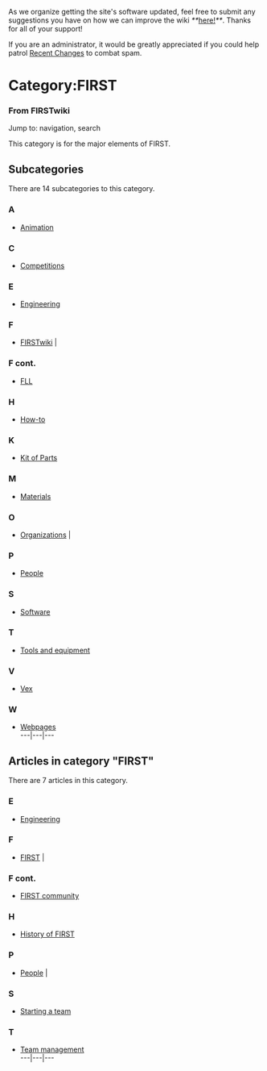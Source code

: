 As we organize getting the site's software updated, feel free to submit any
suggestions you have on how we can improve the wiki
_**_[here!](/index.php/User:Hallry/Suggestions "User:Hallry/Suggestions"
)_**_. Thanks for all of your support!

If you are an administrator, it would be greatly appreciated if you could help
patrol [Recent Changes](/index.php/Special:Recentchanges
"Special:Recentchanges" ) to combat spam.

# Category:FIRST

### From FIRSTwiki

Jump to: navigation, search

This category is for the major elements of FIRST.

  

## Subcategories

There are 14 subcategories to this category.

### A

  * [Animation](/index.php/Category:Animation "Category:Animation" )

### C

  * [Competitions](/index.php/Category:Competitions "Category:Competitions" )

### E

  * [Engineering](/index.php/Category:Engineering "Category:Engineering" )

### F

  * [FIRSTwiki](/index.php/Category:FIRSTwiki "Category:FIRSTwiki" )
|

### F cont.

  * [FLL](/index.php/Category:FLL "Category:FLL" )

### H

  * [How-to](/index.php/Category:How-to "Category:How-to" )

### K

  * [Kit of Parts](/index.php/Category:Kit_of_Parts "Category:Kit of Parts" )

### M

  * [Materials](/index.php/Category:Materials "Category:Materials" )

### O

  * [Organizations](/index.php/Category:Organizations "Category:Organizations" )
|

### P

  * [People](/index.php/Category:People "Category:People" )

### S

  * [Software](/index.php/Category:Software "Category:Software" )

### T

  * [Tools and equipment](/index.php/Category:Tools_and_equipment "Category:Tools and equipment" )

### V

  * [Vex](/index.php/Category:Vex "Category:Vex" )

### W

  * [Webpages](/index.php/Category:Webpages "Category:Webpages" )  
---|---|---  
  
## Articles in category "FIRST"

There are 7 articles in this category.

### E

  * [Engineering](/index.php/Engineering "Engineering" )

### F

  * [FIRST](/index.php/FIRST "FIRST" )
|

### F cont.

  * [FIRST community](/index.php/FIRST_community "FIRST community" )

### H

  * [History of FIRST](/index.php/History_of_FIRST "History of FIRST" )

### P

  * [People](/index.php/People "People" )
|

### S

  * [Starting a team](/index.php/Starting_a_team "Starting a team" )

### T

  * [Team management](/index.php/Team_management "Team management" )  
---|---|---  
  
